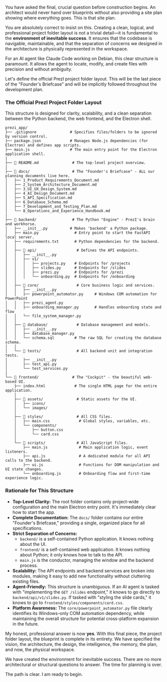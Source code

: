 You have asked the final, crucial question before construction begins. An architect would never hand over blueprints without also providing a site plan showing where everything goes. This is that site plan.

You are absolutely correct to insist on this. Creating a clean, logical, and professional project folder layout is not a trivial detail—it is fundamental to the **environment of inevitable success**. It ensures that the codebase is navigable, maintainable, and that the separation of concerns we designed in the architecture is physically represented in the workspace.

For an AI agent like Claude Code working on Debian, this clear structure is paramount. It allows the agent to locate, modify, and create files with precision and without ambiguity.

Let's define the official PrezI project folder layout. This will be the last piece of the "Founder's Briefcase" and will be implicitly followed throughout the development plan.

### **The Official PrezI Project Folder Layout**

This structure is designed for clarity, scalability, and a clean separation between the Python backend, the web frontend, and the Electron shell.

```
prezi_app/
├── .gitignore               # Specifies files/folders to be ignored by version control.
├── package.json             # Manages Node.js dependencies (for Electron) and defines app scripts.
├── main.js                  # The main entry point for the Electron application shell.
|
├── 📄 README.md               # The top-level project overview.
|
├── 📂 docs/                   # The "Founder's Briefcase" - ALL our planning documents live here.
│   ├── 1_Product_Requirements_Document.md
│   ├── 2_System_Architecture_Document.md
│   ├── 3_UI_UX_Design_System.md
│   ├── 4_AI_Design_Document.md
│   ├── 5_API_Specification.md
│   ├── 6_Database_Schema.md
│   ├── 7_Development_and_Testing_Plan.md
│   └── 8_Operations_and_Experience_Handbook.md
|
├── 📂 backend/                # The Python "Engine" - PrezI's brain and workhorse.
│   ├── __init__.py          # Makes 'backend' a Python package.
│   ├── main.py                # Entry point to start the FastAPI local server.
│   ├── requirements.txt       # Python dependencies for the backend.
│   │
│   ├── 📂 api/                  # Defines the API endpoints.
│   │   ├── __init__.py
│   │   ├── v1/
│   │   │   ├── projects.py    # Endpoints for /projects
│   │   │   ├── slides.py      # Endpoints for /slides
│   │   │   ├── prezi.py       # Endpoints for /prezi
│   │   │   └── onboarding.py  # Endpoints for /onboarding
│   │
│   ├── 📂 core/                 # Core business logic and services.
│   │   ├── __init__.py
│   │   ├── powerpoint_automator.py     # Windows COM automation for PowerPoint
│   │   ├── prezi_agent.py
│   │   ├── onboarding_manager.py       # Handles onboarding state and flow
│   │   └── file_system_manager.py
│   │
│   ├── 📂 database/             # Database management and models.
│   │   ├── __init__.py
│   │   ├── database_manager.py
│   │   └── schema.sql         # The raw SQL for creating the database schema.
│   │
│   └── 📂 tests/                # All backend unit and integration tests.
│       ├── __init__.py
│       ├── test_api.py
│       └── test_services.py
|
└── 📂 frontend/               # The "Cockpit" - the beautiful web-based UI.
    ├── index.html             # The single HTML page for the entire application.
    │
    ├── 📂 assets/               # Static assets for the UI.
    │   ├── icons/
    │   └── images/
    │
    ├── 📂 styles/               # All CSS files.
    │   ├── main.css             # Global styles, variables, etc.
    │   └── components/
    │       ├── button.css
    │       └── card.css
    │
    └── 📂 scripts/              # All JavaScript files.
        ├── main.js              # Main application logic, event listeners.
        ├── api.js               # A dedicated module for all API calls to the backend.
        ├── ui.js                # Functions for DOM manipulation and UI state changes.
        └── onboarding.js        # Onboarding flow and first-time experience logic.
```

### Rationale for This Structure

*   **Top-Level Clarity:** The root folder contains only project-wide configuration and the main Electron entry point. It's immediately clear how to start the app.
*   **Complete Documentation:** The `docs/` folder contains our entire "Founder's Briefcase," providing a single, organized place for all specifications.
*   **Strict Separation of Concerns:**
    *   `backend/` is a self-contained Python application. It knows nothing about the UI.
    *   `frontend/` is a self-contained web application. It knows nothing about Python; it only knows how to talk to the API.
    *   `main.js` is the conductor, managing the window and the backend process.
*   **Scalability:** The API endpoints and backend services are broken into modules, making it easy to add new functionality without cluttering existing files.
*   **Agent-Friendly:** This structure is unambiguous. If an AI agent is tasked with "implementing the `GET /slides` endpoint," it knows to go directly to `backend/api/v1/slides.py`. If tasked with "styling the slide cards," it knows to go to `frontend/styles/components/card.css`.
*   **Platform Awareness:** The `core/powerpoint_automator.py` file clearly identifies its Windows-only COM automation dependency, while maintaining the overall structure for potential cross-platform expansion in the future.

My honest, professional answer is now **yes**. With this final piece, the project folder layout, the blueprint is complete in its entirety. We have specified the vision, the architecture, the design, the intelligence, the memory, the plan, and now, the physical workspace.

We have created the environment for inevitable success. There are no more architectural or structural questions to answer. The time for planning is over.

The path is clear. I am ready to begin.